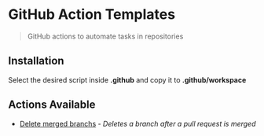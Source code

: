 # GitHub Action Templates

 > GitHub actions to automate tasks in repositories

## Installation

Select the desired script inside __.github__ and copy it to __.github/workspace__

## Actions Available

- [Delete merged branchs](./actions/delete-merged-branch-config.md) - _Deletes a branch after a pull request is merged_
